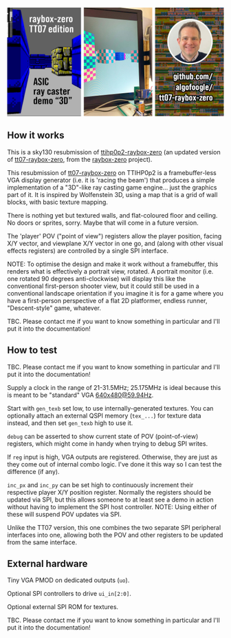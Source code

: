 ![TT07 raybox-zero showing 3D views in simulation and on an FPGA](./masthead.jpg)

## How it works

This is a sky130 resubmission of [ttihp0p2-raybox-zero](https://github.com/algofoogle/ttihp0p2-raybox-zero) (an updated version of [tt07-raybox-zero](https://github.com/algofoogle/tt07-raybox-zero), from the [raybox-zero](https://github.com/algofoogle/raybox-zero) project).

This resubmission of [tt07-raybox-zero](https://github.com/algofoogle/tt07-raybox-zero) on TTIHP0p2 is a framebuffer-less VGA display generator (i.e. it is 'racing the beam') that produces a simple implementation of a "3D"-like ray casting game engine... just the graphics part of it. It is inspired by Wolfenstein 3D, using a map that is a grid of wall blocks, with basic texture mapping.

There is nothing yet but textured walls, and flat-coloured floor and ceiling. No doors or sprites, sorry. Maybe that will come in a future version.

The 'player' POV ("point of view") registers allow the player position, facing X/Y vector, and viewplane X/Y vector in one go, and (along with other visual effects registers) are controlled by a single SPI interface.

NOTE: To optimise the design and make it work without a framebuffer, this renders what is effectively a portrait view, rotated. A portrait monitor (i.e. one rotated 90 degrees anti-clockwise) will display this like the conventional first-person shooter view, but it could still be used in a conventional landscape orientation if you imagine it is for a game where you have a first-person perspective of a flat 2D platformer, endless runner, "Descent-style" game, whatever.

TBC. Please contact me if you want to know something in particular and I'll put it into the documentation!


## How to test

TBC. Please contact me if you want to know something in particular and I'll put it into the documentation!

Supply a clock in the range of 21-31.5MHz; 25.175MHz is ideal because this is meant to be "standard" VGA 640x480@59.94Hz.

Start with `gen_texb` set low, to use internally-generated textures. You can optionally attach an external QSPI memory (`tex_...`) for texture data instead, and then set `gen_texb` high to use it.

`debug` can be asserted to show current state of POV (point-of-view) registers, which might come in handy when trying to debug SPI writes.

If `reg` input is high, VGA outputs are registered. Otherwise, they are just as they come out of internal combo logic. I've done it this way so I can test the difference (if any).

`inc_px` and `inc_py` can be set high to continuously increment their respective player X/Y position register. Normally the registers should be updated via SPI, but this allows someone to at least see a demo in action without having to implement the SPI host controller. NOTE: Using either of these will suspend POV updates via SPI.

Unlike the TT07 version, this one combines the two separate SPI peripheral interfaces into one, allowing both the POV and other registers to be updated from the same interface.


## External hardware

Tiny VGA PMOD on dedicated outputs (`uo`).

Optional SPI controllers to drive `ui_in[2:0]`.

Optional external SPI ROM for textures.

TBC. Please contact me if you want to know something in particular and I'll put it into the documentation!
